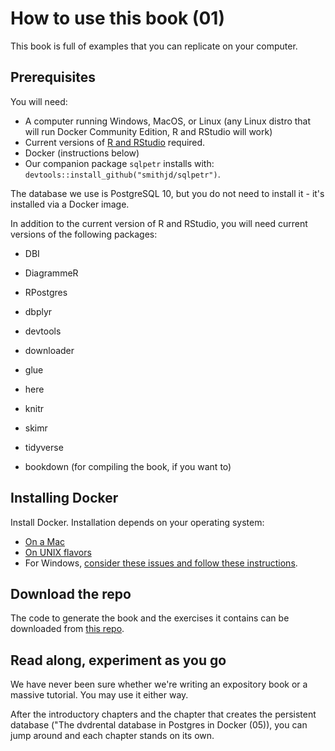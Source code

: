# How to use this book (01)

This book is full of examples that you can replicate on your computer. 

## Prerequisites
You will need:

* A computer running Windows, MacOS, or Linux (any Linux distro that will run Docker Community Edition, R and RStudio will work)
* Current versions of [R and RStudio](https://www.datacamp.com/community/tutorials/installing-R-windows-mac-ubuntu) required.
* Docker (instructions below)
* Our companion package `sqlpetr` installs with: `devtools::install_github("smithjd/sqlpetr")`.

The database we use is PostgreSQL 10, but you do not need to install it - it's installed via a Docker image. 

In addition to the current version of R and RStudio, you will need current versions of the following packages:

* DBI
* DiagrammeR
* RPostgres
* dbplyr
* devtools
* downloader
* glue
* here
* knitr
* skimr
* tidyverse

* bookdown (for compiling the book, if you want to)

## Installing Docker

Install Docker.  Installation depends on your operating system:

  + [On a Mac](https://docs.docker.com/docker-for-mac/install/)
  + [On UNIX flavors](https://docs.docker.com/install/#supported-platforms)
  + For Windows, [consider these issues and follow these instructions](https://smithjd.github.io/sql-pet/docker-hosting-for-windows.html).

## Download the repo

The code to generate the book and the exercises it contains can be downloaded from [this repo](https://github.com/smithjd/sql-pet). 

## Read along, experiment as you go

We have never been sure whether we're writing an expository book or a massive tutorial.  You may use it either way.

After the introductory chapters and the chapter that creates the persistent database ("The dvdrental database in Postgres in Docker (05)), you can jump around and each chapter stands on its own.
